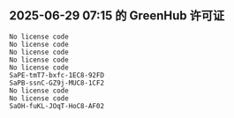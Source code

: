 ## 2025-06-29 07:15 的 GreenHub 许可证
```
No license code
No license code
No license code
No license code
No license code
SaPE-tmT7-bxfc-1EC8-92FD
SaPB-ssnC-GZ9j-MUC8-1CF2
No license code
No license code
SaOH-fuKL-JOqT-HoC8-AF02
```

